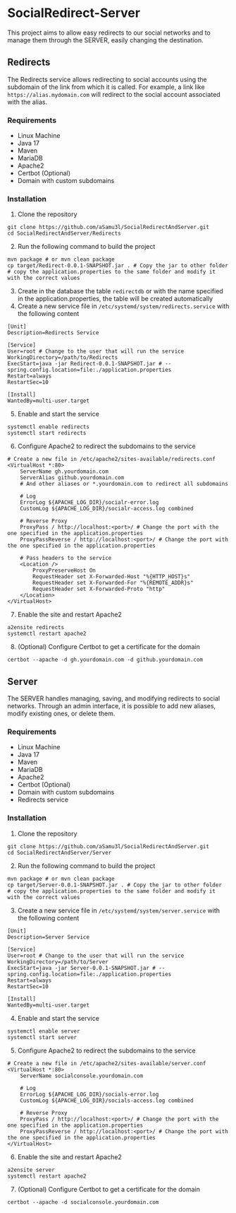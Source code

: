 # SocialRedirect-Server

This project aims to allow easy redirects to our social networks and to manage them through the SERVER, easily changing the destination.

## Redirects

The Redirects service allows redirecting to social accounts using the subdomain of the link from which it is called. For example, a link like `https://alias.mydomain.com` will redirect to the social account associated with the alias.

### Requirements

- Linux Machine
- Java 17
- Maven
- MariaDB
- Apache2
- Certbot (Optional)
- Domain with custom subdomains

### Installation

1. Clone the repository
```shell
git clone https://github.com/aSamu3l/SocialRedirectAndServer.git
cd SocialRedirectAndServer/Redirects
```
2. Run the following command to build the project
```shell
mvn package # or mvn clean package
cp target/Redirect-0.0.1-SNAPSHOT.jar . # Copy the jar to other folder
# copy the application.properties to the same folder and modify it with the correct values
```
3. Create in the database the table `redirectdb` or with the name specified in the application.properties, the table will be created automatically
4. Create a new service file in `/etc/systemd/system/redirects.service` with the following content
```shell
[Unit]
Description=Redirects Service

[Service]
User=root # Change to the user that will run the service
WorkingDirectory=/path/to/Redirects
ExecStart=java -jar Redirect-0.0.1-SNAPSHOT.jar # --spring.config.location=file:./application.properties
Restart=always
RestartSec=10

[Install]
WantedBy=multi-user.target
```
5. Enable and start the service
```shell
systemctl enable redirects
systemctl start redirects
```
6. Configure Apache2 to redirect the subdomains to the service
```shell
# Create a new file in /etc/apache2/sites-available/redirects.conf
<VirtualHost *:80>
    ServerName gh.yourdomain.com
    ServerAlias github.yourdomain.com
    # And other aliases or *.yourdomain.com to redirect all subdomains

    # Log
    ErrorLog ${APACHE_LOG_DIR}/socialr-error.log
    CustomLog ${APACHE_LOG_DIR}/socialr-access.log combined

    # Reverse Proxy
    ProxyPass / http://localhost:<port>/ # Change the port with the one specified in the application.properties
    ProxyPassReverse / http://localhost:<port>/ # Change the port with the one specified in the application.properties

    # Pass headers to the service
    <Location />
        ProxyPreserveHost On
        RequestHeader set X-Forwarded-Host "%{HTTP_HOST}s"
        RequestHeader set X-Forwarded-For "%{REMOTE_ADDR}s"
        RequestHeader set X-Forwarded-Proto "http"
    </Location>
</VirtualHost>
```
7. Enable the site and restart Apache2
```shell
a2ensite redirects
systemctl restart apache2
```
8. (Optional) Configure Certbot to get a certificate for the domain
```shell
certbot --apache -d gh.yourdomain.com -d github.yourdomain.com
```

## Server

The SERVER handles managing, saving, and modifying redirects to social networks. Through an admin interface, it is possible to add new aliases, modify existing ones, or delete them.

### Requirements

- Linux Machine
- Java 17
- Maven
- MariaDB
- Apache2
- Certbot (Optional)
- Domain with custom subdomains
- Redirects service

### Installation

1. Clone the repository
```shell
git clone https://github.com/aSamu3l/SocialRedirectAndServer.git
cd SocialRedirectAndServer/Server
```
2. Run the following command to build the project
```shell
mvn package # or mvn clean package
cp target/Server-0.0.1-SNAPSHOT.jar . # Copy the jar to other folder
# copy the application.properties to the same folder and modify it with the correct values
```
3. Create a new service file in `/etc/systemd/system/server.service` with the following content
```shell
[Unit]
Description=Server Service

[Service]
User=root # Change to the user that will run the service
WorkingDirectory=/path/to/Server
ExecStart=java -jar Server-0.0.1-SNAPSHOT.jar # --spring.config.location=file:./application.properties
Restart=always
RestartSec=10

[Install]
WantedBy=multi-user.target
```
4. Enable and start the service
```shell
systemctl enable server
systemctl start server
```
5. Configure Apache2 to redirect the subdomains to the service
```shell
# Create a new file in /etc/apache2/sites-available/server.conf
<VirtualHost *:80>
    ServerName socialconsole.yourdomain.com

    # Log
    ErrorLog ${APACHE_LOG_DIR}/socials-error.log
    CustomLog ${APACHE_LOG_DIR}/socials-access.log combined

    # Reverse Proxy
    ProxyPass / http://localhost:<port>/ # Change the port with the one specified in the application.properties
    ProxyPassReverse / http://localhost:<port>/ # Change the port with the one specified in the application.properties
</VirtualHost>
```
6. Enable the site and restart Apache2
```shell
a2ensite server
systemctl restart apache2
```
7. (Optional) Configure Certbot to get a certificate for the domain
```shell
certbot --apache -d socialconsole.yourdomain.com
```